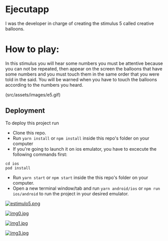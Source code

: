 # Ejecutapp

I was the developer in charge of creating the stimulus 5 called creative balloons.

# How to play:

<p>In this stimulus you will hear some numbers you must be attentive because you can not be repeated, then appear on the screen the balloons that have some numbers and you must touch them in the same order that you were told in the said. You will be warned when you have to touch the balloons according to the numbers you heard. </p>

(src/assets/images/e5.gif)

## Deployment

To deploy this project run

- Clone this repo.
- Run `yarn install` or `npm install` inside this repo's folder on your computer
- If you're going to launch it on ios emulator, you have to excecute the following commands first:

```shell
cd ios
pod install
```

- Run `yarn start` or `npm start` inside the this repo's folder on your computer.
- Open a new terminal window/tab and run `yarn android/ios` or `npm run ios/android` to run the project in your desired emulator.


[![estimulo5.png](https://i.postimg.cc/YCWQPnWc/estimulo5.png)](https://postimg.cc/dhJ7k96n)

[![img0.jpg](https://i.postimg.cc/kXFw8tdT/img0.jpg)](https://postimg.cc/2Vy4Nyy)

[![img1.jpg](https://i.postimg.cc/SRb7Ym10/img1.jpg)](https://postimg.cc/Q9SWRZrS)

[![img3.jpg](https://i.postimg.cc/sDy4VDZ7/img3.jpg)](https://postimg.cc/t7Sxkbk4)

